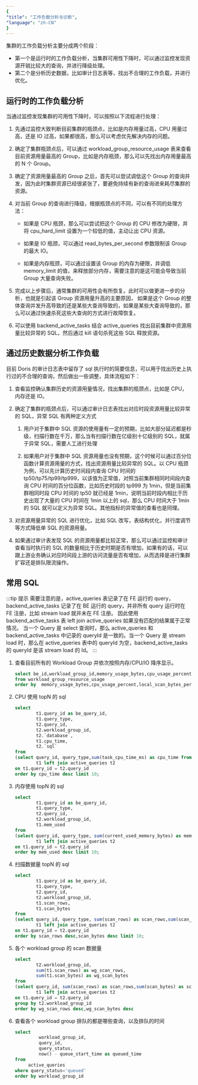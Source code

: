 ```yaml
---
{
"title": "工作负载分析与诊断",
"language": "zh-CN"
}
---
```


集群的工作负载分析主要分成两个阶段：
- 第一个是运行时的工作负载分析，当集群可用性下降时，可以通过监控发现资源开销比较大的查询，并进行降级处理。
- 第二个是分析历史数据，比如审计日志表等，找出不合理的工作负载，并进行优化。

## 运行时的工作负载分析
当通过监控发现集群的可用性下降时，可以按照以下流程进行处理：
1. 先通过监控大致判断目前集群的瓶颈点，比如是内存用量过高，CPU 用量过高，还是 IO 过高，如果都很高，那么可以考虑优先解决内存的问题。

2. 确定了集群瓶颈点后，可以通过 workload_group_resource_usage 表来查看目前资源用量最高的 Group，比如是内存瓶颈，那么可以先找出内存用量最高的 N 个 Group。

3. 确定了资源用量最高的 Group 之后，首先可以尝试调低这个 Group 的查询并发，因为此时集群资源已经很紧张了，要避免持续有新的查询进来耗尽集群的资源。

4. 对当前 Group 的查询进行降级，根据瓶颈点的不同，可以有不同的处理方法：

    - 如果是 CPU 瓶颈，那么可以尝试把这个 Group 的 CPU 修改为硬限，并将 cpu_hard_limit 设置为一个较低的值，主动让出 CPU 资源。
    
    - 如果是 IO 瓶颈，可以通过 read_bytes_per_second 参数限制该 Group 的最大 IO。

    - 如果是内存瓶颈，可以通过设置该 Group 的内存为硬限，并调低 memory_limit 的值，来释放部分内存，需要注意的是这可能会导致当前 Group 大量查询失败。

5. 完成以上步骤后，通常集群的可用性会有所恢复。此时可以做更进一步的分析，也就是引起该 Group 资源用量升高的主要原因，
   如果是这个 Group 的整体查询并发升高导致的还是某些大查询导致的，如果是某些大查询导致的，那么可以通过快速杀死这些大查询的方式进行故障恢复。

6. 可以使用 backend_active_tasks 结合 active_queries 找出目前集群中资源用量比较异常的 SQL，然后通过 kill 语句杀死这些 SQL 释放资源。

## 通过历史数据分析工作负载
目前 Doris 的审计日志表中留存了 sql 执行时的简要信息，可以用于找出历史上执行过的不合理的查询，然后做出一些调整，具体流程如下：
1. 查看监控确认集群历史的资源用量情况，找出集群的瓶颈点，比如是 CPU，内存还是 IO。
2. 确定了集群的瓶颈点后，可以通过审计日志表找出对应时段资源用量比较异常的 SQL，异常 SQL 有两种定义方式
   
   1. 用户对于集群中 SQL 资源的使用量有一定的预期，比如大部分延迟都是秒级，扫描行数在千万，那么当有扫描行数在亿级别十亿级别的 SQL，就属于异常 SQL，需要人工进行处理
   
   2. 如果用户对于集群中 SQL 资源用量也没有预期，这个时候可以通过百分位函数计算资源用量的方式，找出资源用量比较异常的 SQL。以 CPU 瓶颈为例，可以先计算历史时间段内查询 CPU 时间的 tp50/tp75/tp99/tp999，以该值为正常值，对照当前集群相同时间段内查询 CPU 时间的百分位函数，比如历史时段的 tp999 为 1min，但是当前集群相同时段 CPU 时间的 tp50 就已经是 1min，说明当前时段内相比于历史出现了大量的 CPU 时间在 1min 以上的 sql，那么 CPU 时间大于 1min 的 SQL 就可以定义为异常 SQL。其他指标的异常值的查看也是同理。
3. 对资源用量异常的 SQL 进行优化，比如 SQL 改写，表结构优化，并行度调节等方式降低单 SQL 的资源用量。
4. 如果通过审计表发现 SQL 的资源用量都比较正常，那么可以通过监控和审计查看当时执行的 SQL 的数量相比于历史时期是否有增加，如果有的话，可以跟上游业务确认对应时间段上游的访问流量是否有增加，从而选择是进行集群扩容还是排队限流操作。

## 常用 SQL

:::tip 提示
需要注意的是，active_queries 表记录了在 FE 运行的 query，backend_active_tasks 记录了在 BE 运行的 query，并非所有 query 运行时在 FE 注册，比如 stream load 就并未在 FE 注册。
因此使用 backend_active_tasks 表 left join active_queries 如果没有匹配的结果属于正常情况。
当一个 Query 是 select 查询时，那么 active_queries 和 backend_active_tasks 中记录的 queryId 是一致的。当一个 Query 是 stream load 时，那么在 active_queries 表中的 queryId 为空，backend_active_tasks 的 queryId 是该 stream load 的 Id。
:::

1. 查看目前所有的 Workload Group 并依次按照内存/CPU/IO 降序显示。

    ```sql
    select be_id,workload_group_id,memory_usage_bytes,cpu_usage_percent,local_scan_bytes_per_second 
    from workload_group_resource_usage
    order by  memory_usage_bytes,cpu_usage_percent,local_scan_bytes_per_second desc
    ```

2. CPU 使用 topN 的 sql
    
    ```sql
    select 
            t1.query_id as be_query_id,
            t1.query_type,
            t2.query_id,
            t2.workload_group_id,
            t2.`database`,
            t1.cpu_time,
            t2.`sql`
    from
    (select query_id, query_type,sum(task_cpu_time_ms) as cpu_time from backend_active_tasks group by query_id, query_type) 
            t1 left join active_queries t2
    on t1.query_id = t2.query_id
    order by cpu_time desc limit 10;
    ```

3. 内存使用 topN 的 sql

    ```sql
    select 
            t1.query_id as be_query_id,
            t1.query_type,
            t2.query_id,
            t2.workload_group_id,
            t1.mem_used
    from
    (select query_id, query_type, sum(current_used_memory_bytes) as mem_used from backend_active_tasks group by query_id, query_type) 
            t1 left join active_queries t2
    on t1.query_id = t2.query_id 
    order by mem_used desc limit 10;
    ```

4. 扫描数据量 topN 的 sql

    ```sql
    select 
            t1.query_id as be_query_id,
            t1.query_type,
            t2.query_id,
            t2.workload_group_id,
            t1.scan_rows,
            t1.scan_bytes
    from
    (select query_id, query_type, sum(scan_rows) as scan_rows,sum(scan_bytes) as scan_bytes from backend_active_tasks group by query_id,query_type) 
            t1 left join active_queries t2
    on t1.query_id = t2.query_id 
    order by scan_rows desc,scan_bytes desc limit 10;
    ```

5. 各个 workload group 的 scan 数据量

    ```sql
    select 
            t2.workload_group_id,
            sum(t1.scan_rows) as wg_scan_rows,
            sum(t1.scan_bytes) as wg_scan_bytes
    from
    (select query_id, sum(scan_rows) as scan_rows,sum(scan_bytes) as scan_bytes from backend_active_tasks group by query_id) 
            t1 left join active_queries t2
    on t1.query_id = t2.query_id 
    group by t2.workload_group_id
    order by wg_scan_rows desc,wg_scan_bytes desc
    ```

6. 查看各个 workload group 排队的都是哪些查询，以及排队的时间

    ```sql
    select 
             workload_group_id,
             query_id,
             query_status,
             now() - queue_start_time as queued_time
    from 
         active_queries
    where query_status='queued'
    order by workload_group_id
    ```
